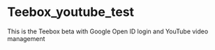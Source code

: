 Teebox_youtube_test
===================

This is the Teebox beta with Google Open ID login and YouTube video management
